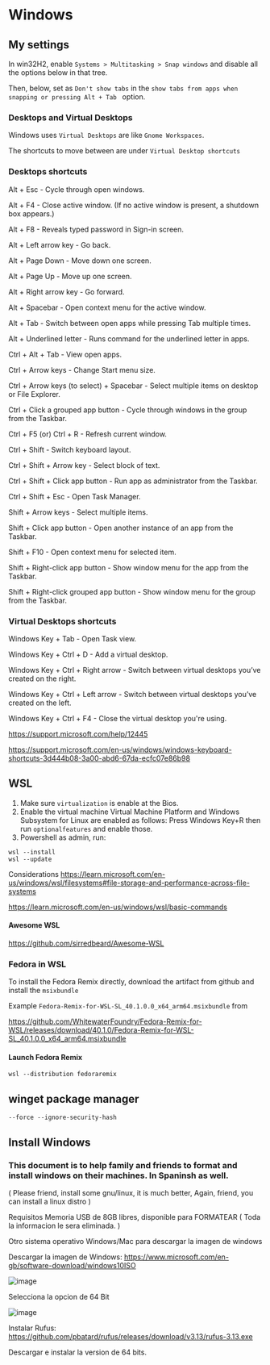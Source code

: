 # Windows

## My settings

In win32H2, enable `Systems > Multitasking > Snap windows` and disable all the options below in that tree.

Then, below, set as `Don't show tabs` in the `show tabs from apps when snapping or pressing Alt + Tab ` option.

### Desktops and Virtual Desktops

Windows uses `Virtual Desktops` are like `Gnome Workspaces`.

The shortcuts to move between are under `Virtual Desktop shortcuts`

### Desktops shortcuts

Alt + Esc - Cycle through open windows.

Alt + F4 - Close active window. (If no active window is present, a shutdown box appears.)

Alt + F8 - Reveals typed password in Sign-in screen.

Alt + Left arrow key - Go back.

Alt + Page Down - Move down one screen.

Alt + Page Up - Move up one screen.

Alt + Right arrow key - Go forward.

Alt + Spacebar - Open context menu for the active window.

Alt + Tab - Switch between open apps while pressing Tab multiple times.

Alt + Underlined letter - Runs command for the underlined letter in apps.

Ctrl + Alt + Tab - View open apps.

Ctrl + Arrow keys - Change Start menu size.

Ctrl + Arrow keys (to select) + Spacebar - Select multiple items on desktop or File Explorer.

Ctrl + Click a grouped app button - Cycle through windows in the group from the Taskbar.


Ctrl + F5 (or) Ctrl + R - Refresh current window.

Ctrl + Shift - Switch keyboard layout.

Ctrl + Shift + Arrow key - Select block of text.

Ctrl + Shift + Click app button - Run app as administrator from the Taskbar.

Ctrl + Shift + Esc - Open Task Manager.

Shift + Arrow keys - Select multiple items.

Shift + Click app button - Open another instance of an app from the Taskbar.

Shift + F10 - Open context menu for selected item.

Shift + Right-click app button - Show window menu for the app from the Taskbar.

Shift + Right-click grouped app button - Show window menu for the group from the Taskbar.

### Virtual Desktops shortcuts

Windows Key + Tab - Open Task view.

Windows Key + Ctrl + D - Add a virtual desktop.

Windows Key + Ctrl + Right arrow - Switch between virtual desktops you’ve created on the right.

Windows Key + Ctrl + Left arrow - Switch between virtual desktops you’ve created on the left.

Windows Key + Ctrl + F4 - Close the virtual desktop you're using.

https://support.microsoft.com/help/12445

https://support.microsoft.com/en-us/windows/windows-keyboard-shortcuts-3d444b08-3a00-abd6-67da-ecfc07e86b98

## WSL

1. Make sure `virtualization` is enable at the Bios.
1. Enable the virtual machine Virtual Machine Platform and Windows Subsystem for Linux are enabled as follows:
   Press Windows Key+R then run `optionalfeatures` and enable those.
1. Powershell as admin, run:

```
wsl --install
wsl --update

```

Considerations
https://learn.microsoft.com/en-us/windows/wsl/filesystems#file-storage-and-performance-across-file-systems

https://learn.microsoft.com/en-us/windows/wsl/basic-commands

#### Awesome WSL

https://github.com/sirredbeard/Awesome-WSL

### Fedora in WSL

To install the Fedora Remix directly, download the artifact from github and install the `msixbundle`

Example `Fedora-Remix-for-WSL-SL_40.1.0.0_x64_arm64.msixbundle` from

https://github.com/WhitewaterFoundry/Fedora-Remix-for-WSL/releases/download/40.1.0/Fedora-Remix-for-WSL-SL_40.1.0.0_x64_arm64.msixbundle

#### Launch Fedora Remix

```
wsl --distribution fedoraremix
```

## winget package manager

`--force --ignore-security-hash`

## Install Windows

### This document is to help family and friends to format and install windows on their machines. In Spaninsh as well.

( Please friend, install some gnu/linux, it is much better, Again, friend, you can install a linux distro )

Requisitos
Memoria USB de 8GB libres, disponible para FORMATEAR
( Toda la informacion le sera eliminada. )

Otro sistema operativo Windows/Mac para descargar la imagen de windows

Descargar la imagen de Windows:
https://www.microsoft.com/en-gb/software-download/windows10ISO

![image](https://user-images.githubusercontent.com/14207635/115975218-2cfc2700-a563-11eb-9f1a-a0ba2311b41d.png)

Selecciona la opcion de 64 Bit

![image](https://user-images.githubusercontent.com/14207635/115975224-34233500-a563-11eb-8021-ca379603bb4d.png)

Instalar Rufus:
https://github.com/pbatard/rufus/releases/download/v3.13/rufus-3.13.exe

Descargar e instalar la version de 64 bits.
